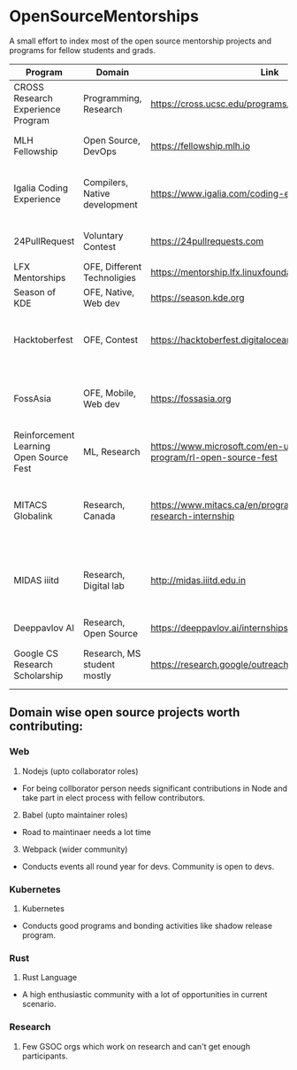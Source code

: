 # OpenSourceMentorships
A small effort to index most of the open source mentorship projects and programs for fellow students and grads.

| Program | Domain | Link | Description
| ------ | ------ | ------ | ------ |
| CROSS Research Experience Program | Programming, Research| https://cross.ucsc.edu/programs/osre2021.html | Passionate people in thier own domain
| MLH Fellowship | Open Source, DevOps| https://fellowship.mlh.io | One of the respected internships
| Igalia Coding Experience | Compilers, Native development | https://www.igalia.com/coding-experience | Good people, good work, good stipend
| 24PullRequest | Voluntary Contest| https://24pullrequests.com | A month long contest
| LFX Mentorships | OFE, Different Technoligies | https://mentorship.lfx.linuxfoundation.org | 
| Season of KDE | OFE, Native, Web dev | https://season.kde.org | 
| Hacktoberfest | OFE, Contest | https://hacktoberfest.digitalocean.com | Get a free tshirt with 5 successful PR's merged
| FossAsia | OFE, Mobile, Web dev | https://fossasia.org | Work on Reactjs and Nodejs, Java as an intern/FTE
| Reinforcement Learning Open Source Fest | ML, Research | https://www.microsoft.com/en-us/research/academic-program/rl-open-source-fest | For students
| MITACS Globalink | Research, Canada | https://www.mitacs.ca/en/programs/globalink/globalink-research-internship | Students get internship with Canadian colleges
| MIDAS iiitd | Research, Digital lab | http://midas.iiitd.edu.in | Intern and Voluntary work in NLP and Multimedia processing.
| Deeppavlov AI | Research, Open Source | https://deeppavlov.ai/internships |
| Google CS Research Scholarship | Research, MS student mostly | https://research.google/outreach/csrmp | Selected people get guided by a googler  

## Domain wise open source projects worth contributing:

### Web 
1. Nodejs (upto collaborator roles)
- For being collborator person needs significant contributions in Node and take part in elect process with fellow contributors.
2. Babel (upto maintainer roles)
- Road to maintinaer needs a lot time
3. Webpack (wider community)
- Conducts events all round year for devs. Community is open to devs.

### Kubernetes
1. Kubernetes
- Conducts good programs and bonding activities like shadow release program.

### Rust
1. Rust Language
- A high enthusiastic community with a lot of opportunities in current scenario.

### Research
1. Few GSOC orgs which work on research and can't get enough  participants.
